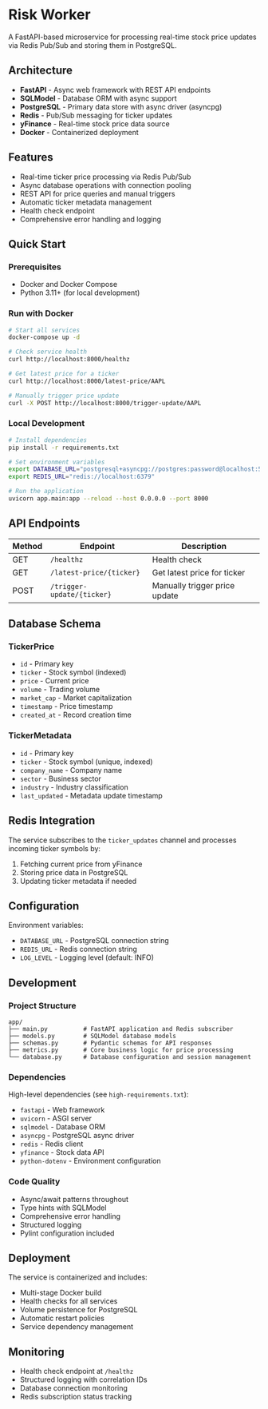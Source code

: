 # Risk Worker

A FastAPI-based microservice for processing real-time stock price updates via Redis Pub/Sub and storing them in PostgreSQL.

## Architecture

- **FastAPI** - Async web framework with REST API endpoints
- **SQLModel** - Database ORM with async support
- **PostgreSQL** - Primary data store with async driver (asyncpg)
- **Redis** - Pub/Sub messaging for ticker updates
- **yFinance** - Real-time stock price data source
- **Docker** - Containerized deployment

## Features

- Real-time ticker price processing via Redis Pub/Sub
- Async database operations with connection pooling
- REST API for price queries and manual triggers
- Automatic ticker metadata management
- Health check endpoint
- Comprehensive error handling and logging

## Quick Start

### Prerequisites
- Docker and Docker Compose
- Python 3.11+ (for local development)

### Run with Docker
```bash
# Start all services
docker-compose up -d

# Check service health
curl http://localhost:8000/healthz

# Get latest price for a ticker
curl http://localhost:8000/latest-price/AAPL

# Manually trigger price update
curl -X POST http://localhost:8000/trigger-update/AAPL
```

### Local Development
```bash
# Install dependencies
pip install -r requirements.txt

# Set environment variables
export DATABASE_URL="postgresql+asyncpg://postgres:password@localhost:5432/risk_metrics"
export REDIS_URL="redis://localhost:6379"

# Run the application
uvicorn app.main:app --reload --host 0.0.0.0 --port 8000
```

## API Endpoints

| Method | Endpoint | Description |
|--------|----------|-------------|
| GET | `/healthz` | Health check |
| GET | `/latest-price/{ticker}` | Get latest price for ticker |
| POST | `/trigger-update/{ticker}` | Manually trigger price update |

## Database Schema

### TickerPrice
- `id` - Primary key
- `ticker` - Stock symbol (indexed)
- `price` - Current price
- `volume` - Trading volume
- `market_cap` - Market capitalization
- `timestamp` - Price timestamp
- `created_at` - Record creation time

### TickerMetadata
- `id` - Primary key
- `ticker` - Stock symbol (unique, indexed)
- `company_name` - Company name
- `sector` - Business sector
- `industry` - Industry classification
- `last_updated` - Metadata update timestamp

## Redis Integration

The service subscribes to the `ticker_updates` channel and processes incoming ticker symbols by:
1. Fetching current price from yFinance
2. Storing price data in PostgreSQL
3. Updating ticker metadata if needed

## Configuration

Environment variables:
- `DATABASE_URL` - PostgreSQL connection string
- `REDIS_URL` - Redis connection string
- `LOG_LEVEL` - Logging level (default: INFO)

## Development

### Project Structure
```
app/
├── main.py          # FastAPI application and Redis subscriber
├── models.py        # SQLModel database models
├── schemas.py       # Pydantic schemas for API responses
├── metrics.py       # Core business logic for price processing
└── database.py      # Database configuration and session management
```

### Dependencies
High-level dependencies (see `high-requirements.txt`):
- `fastapi` - Web framework
- `uvicorn` - ASGI server
- `sqlmodel` - Database ORM
- `asyncpg` - PostgreSQL async driver
- `redis` - Redis client
- `yfinance` - Stock data API
- `python-dotenv` - Environment configuration

### Code Quality
- Async/await patterns throughout
- Type hints with SQLModel
- Comprehensive error handling
- Structured logging
- Pylint configuration included

## Deployment

The service is containerized and includes:
- Multi-stage Docker build
- Health checks for all services
- Volume persistence for PostgreSQL
- Automatic restart policies
- Service dependency management

## Monitoring

- Health check endpoint at `/healthz`
- Structured logging with correlation IDs
- Database connection monitoring
- Redis subscription status tracking 